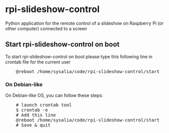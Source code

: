 rpi-slideshow-control
=====================

Python application for the remote control of a slideshow on Raspberry Pi (or other computer) connected to a screen

## Start rpi-slideshow-control on boot

To start rpi-slideshow-control on boot please type this following line in crontab file for the current user

<pre>
	@reboot /home/sysalia/code/rpi-slideshow-control/start
</pre>

### On Debian-like

On Debian-like OS, you can follow these steps:

<pre>
	# launch crontab tool
	$ crontab -e
	# Add this line
	@reboot /home/sysalia/code/rpi-slideshow-control/start
	# Save & quit
</pre>

